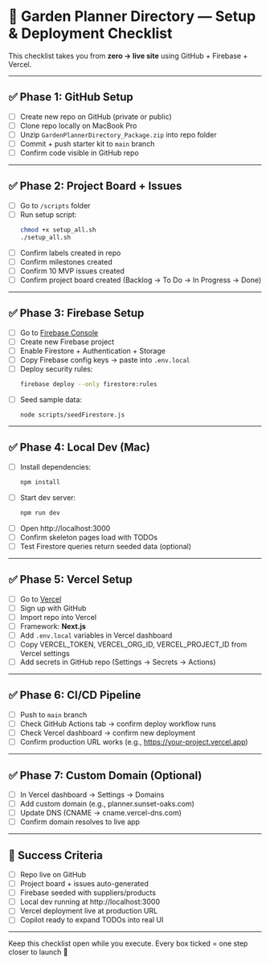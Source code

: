 # 🌱 Garden Planner Directory — Setup & Deployment Checklist

This checklist takes you from **zero → live site** using GitHub + Firebase + Vercel.

---

## ✅ Phase 1: GitHub Setup
- [ ] Create new repo on GitHub (private or public)
- [ ] Clone repo locally on MacBook Pro
- [ ] Unzip `GardenPlannerDirectory_Package.zip` into repo folder
- [ ] Commit + push starter kit to `main` branch
- [ ] Confirm code visible in GitHub repo

---

## ✅ Phase 2: Project Board + Issues
- [ ] Go to `/scripts` folder
- [ ] Run setup script:
  ```bash
  chmod +x setup_all.sh
  ./setup_all.sh
  ```
- [ ] Confirm labels created in repo
- [ ] Confirm milestones created
- [ ] Confirm 10 MVP issues created
- [ ] Confirm project board created (Backlog → To Do → In Progress → Done)

---

## ✅ Phase 3: Firebase Setup
- [ ] Go to [Firebase Console](https://console.firebase.google.com/)
- [ ] Create new Firebase project
- [ ] Enable Firestore + Authentication + Storage
- [ ] Copy Firebase config keys → paste into `.env.local`
- [ ] Deploy security rules:
  ```bash
  firebase deploy --only firestore:rules
  ```
- [ ] Seed sample data:
  ```bash
  node scripts/seedFirestore.js
  ```

---

## ✅ Phase 4: Local Dev (Mac)
- [ ] Install dependencies:
  ```bash
  npm install
  ```
- [ ] Start dev server:
  ```bash
  npm run dev
  ```
- [ ] Open http://localhost:3000
- [ ] Confirm skeleton pages load with TODOs
- [ ] Test Firestore queries return seeded data (optional)

---

## ✅ Phase 5: Vercel Setup
- [ ] Go to [Vercel](https://vercel.com)
- [ ] Sign up with GitHub
- [ ] Import repo into Vercel
- [ ] Framework: **Next.js**
- [ ] Add `.env.local` variables in Vercel dashboard
- [ ] Copy VERCEL_TOKEN, VERCEL_ORG_ID, VERCEL_PROJECT_ID from Vercel settings
- [ ] Add secrets in GitHub repo (Settings → Secrets → Actions)

---

## ✅ Phase 6: CI/CD Pipeline
- [ ] Push to `main` branch
- [ ] Check GitHub Actions tab → confirm deploy workflow runs
- [ ] Check Vercel dashboard → confirm new deployment
- [ ] Confirm production URL works (e.g., https://your-project.vercel.app)

---

## ✅ Phase 7: Custom Domain (Optional)
- [ ] In Vercel dashboard → Settings → Domains
- [ ] Add custom domain (e.g., planner.sunset-oaks.com)
- [ ] Update DNS (CNAME → cname.vercel-dns.com)
- [ ] Confirm domain resolves to live app

---

## 🎯 Success Criteria
- [ ] Repo live on GitHub
- [ ] Project board + issues auto-generated
- [ ] Firebase seeded with suppliers/products
- [ ] Local dev running at http://localhost:3000
- [ ] Vercel deployment live at production URL
- [ ] Copilot ready to expand TODOs into real UI

---

Keep this checklist open while you execute. Every box ticked = one step closer to launch 🚀
